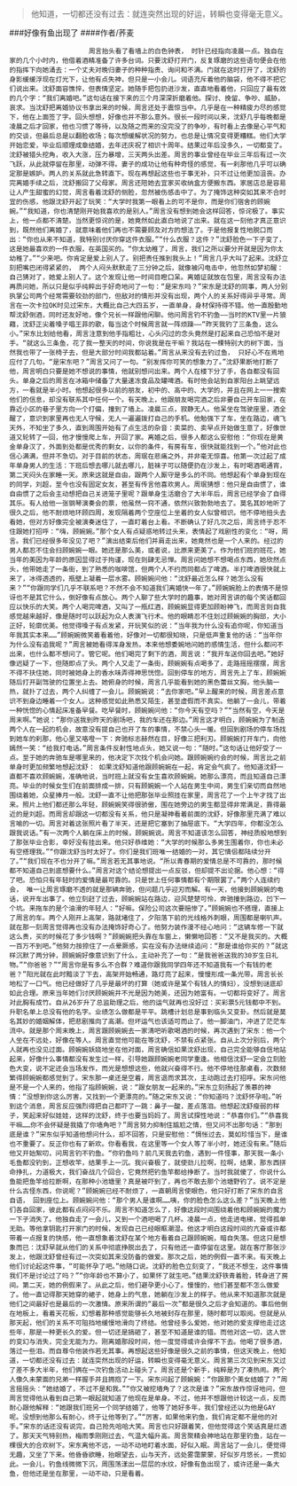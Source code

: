 > 他知道，一切都还没有过去：就连突然出现的好运，转瞬也变得毫无意义。

###好像有鱼出现了
####作者/荞麦

						周言抬头看了看墙上的白色钟表， 时针已经指向凌晨一点。独自在家的几个小时内，他借着酒精准备了许多台词。只要沈舒打开门，反复琢磨的这些语句便会在他的指挥下向她涌去：一个丈夫对晚归妻子的种种指责、询问和不满。门就在这时打开了，沈舒的身影缓缓浮现在灯光下，让他有点失神，但只是一小会儿。词语充斥着他的脑袋，他不得不把它们说出来。沈舒面容憔悴，但表情坚定。她随手把包扔进沙发，直直地看着他，只回应了最有效的几个字：“我们离婚吧。”这句话在接下来的三个月深深折磨着他。探讨、挽留、争吵、威胁，哀求。当沈舒把离婚协议书拿出来的时候，周言还处于震惊当中。几乎是在一种精疲力尽的感觉下，他在上面签了字。回头想想，好像也并不那么意外。很长一段时间以来，沈舒几乎每晚都是凌晨之后才回家，他也习惯了等待，以及随之而来的没完没了的争吵，有时看上去像是心平气和的交谈，但最后总是以翻脸收场；每次想缓解状况的努力，也总是让情况变得更糟糕。他们大学开始恋爱，毕业后顺理成章结婚，去年还庆祝了相识十周年。结果过年后没多久，一切都变了。沈舒被猎头挖角，收入大涨，压力暴增，三天两头出差。周言的事业曾经在毕业三年后有过一次飞跃，从此就停留在那里，动弹不得。妻子的成功让他有种奇怪的感觉，有一刹那他几乎可以确定那是嫉妒。两人的关系就此急转直下。现在再想起这些也于事无补，只不过让他更加沮丧。办完离婚手续之后，沈舒搬回了父母家。周言还陪她去宜家买收纳盒方便搬东西。家居店总是容易让人产生甜蜜的幻觉，周言看着沈舒的侧脸，忽然被伤感击中了。为了掩饰这种突如其来不合时宜的伤感，他跟沈舒开起了玩笑：“大学时我第一眼看上的可不是你，而是你们宿舍的顾婉婉。”“我知道，你也清楚刚开始我喜欢的是别人。”周言没有想到她会这样回答，惊诧极了。事实上，他一点都不清楚。当然更惊诧的是，她竟然如此直白地说了出来。就在这一刻他才真正意识到，既然他们离婚了，就意味着他们再也不需要顾及对方的想法了。于是他报复性地脱口而出：“你也从来不知道，我特别讨厌你穿这件衣服。”“什么衣服？这件？”沈舒脸色一下子变了，这是她最喜欢的一件衣服，在英国买的。“你太幼稚了，周言，我们之所以要分开就是因为你太幼稚了。”“少来吧。你肯定是爱上别人了。别把责任推到我头上！”周言几乎大叫了起来。沈舒立刻把嘴巴闭得紧紧的， 两个人闷头默默走了三分钟之后，就像被闪电击中，他忽然如梦初醒：自己猜对了，她爱上别人了。这个发现让他一时间目瞪口呆。离婚证就放在包里，周言没有办法再质问她，所以只是似乎纯粹出于好奇地问了一句：“是宋东吗？”宋东是沈舒的同事，两人分别执掌公司两个经常需要较劲的部门，但敌对的情形并没有出现，两个人的关系好得异乎寻常。周言在一次卡拉OK时见过宋东，大概比自己大四五岁，一直单身，身材保持得不错。他一直殷勤地帮沈舒倒酒，同时还友好地，像个兄长一样跟他闲聊。他问周言钓不钓鱼——当时的KTV里一片狼藉，沈舒正尖着嗓子唱王菲的歌，每当这个时候周言就一阵烦躁——“昨天我钓了三条鱼，这么小。”宋东比划给他看，周言注意到他手指粗壮，心头闪过的念头竟然是打起来自己恐怕不是对手。“就这么三条鱼，花了我一整天的时间，你说我是在干嘛？我站在一棵特别大的树下面，当然我也带了一张椅子去，但是大部分时间我都站着。”周言从来没有去钓过鱼， 只好心不在焉地应付了几句。“是宋东吧？”周言又问了一句。“别发挥你可笑的想象力了。”沈舒果断地打断了他，周言明白只要是她不想说的事情，他就别想问出来。两个人在楼下分了手，各自都没有回头。单身之后的周言在冰箱中储备了大量速冻食品及罐啤酒。有时他会站到自家阳台上眺望远方，一看就是半小时。他想起很多以前的朋友，初中的、高中的、大学的，并且在网上一一搜索他们的信息，却没有联系其中任何一个。有天晚上，他跟朋友喝完酒之后非要自己开车回家，在靠近小区的巷子里方向一个打偏，撞到了墙上。凌晨三点，寂静无人。他呆坐在驾驶座里，酒全醒了，意识到家里再也无人守候，无人一遍遍拨打自己的手机。他勉强下了车，坐在路边，魂飞天外，不知坐了多久，直到周围开始有了点生活的杂音：卖菜的、卖早点开始做生意了，好像世道又轮转了一回，他才慢慢爬上车，开回了家。离婚之后，很多人都这么安慰他：“你现在是黄金单身汉了，外面到处都是优秀的剩女，以你的条件，有房有车，很快就能找到一个。”他对此也信心满满，但并不急切。对于目前的状态，周珉在悲痛之外，并非毫无惊喜。他第一次过起了成年单身男人的生活：下班后想去哪儿就去哪儿，脏袜子可以随便扔在沙发上，有时喝酒喝通宵，第二天闷头在家睡一天。原来这就是自由，跟两个人厮守是多么的不同。他想起有个单身到现在的同学，刘超，至今也没有固定女友，甚至有传言他喜欢男人。周珉猜想：他只是自由惯了，谁自由惯了之后会主动想把自己关进笼子里呢？跟单身生活磨合了大半年后，周言已经学会了自得其乐。有人给他一张钢琴演奏会的票，他虽然一窍不通，依然兴致勃勃地去了。莫名其妙地听了很久之后，他不耐烦地环顾四周，发现隔着两个空座位上坐着的女人似曾相识。他不停地扭头去看她，但对方好像完全被演奏迷住了，一直盯着台上看。不断确认了好几次之后，周言终于忍不住跟她打招呼：“嗨，顾婉婉。”那个女人有点疑惑地转过头来，表情起了戏剧性的变化：“呀，周言。我们已经很多年没见了吧？”演出结束后他们并肩走出来，她竟然也是一个人来的。经过的男人都忍不住会扫顾婉婉一眼。她还是那么美，或者说，比原来更美了。作为他们班的班花，她当年的美因为年龄的原因显得过于拘谨，现在则肆无忌惮。周言问她想不想喝点东西，她欣然点头，他带她走了一条街，到了熟悉的咖啡馆，但两个人不约而同都点了啤酒。半打啤酒很快就上来了，冰得透透的，瓶壁上凝着一层水雾。顾婉婉问他：“沈舒最近怎么样？她怎么没有来？”“你跟同学们几乎不联系吧？不然不会不知道我们离婚快一年了。”顾婉婉脸上的表情不是惊讶也不是其它什么，倒好像有点放心。两个人聊了些大学时的趣事，她对周言讲的每个笑话都回应以快乐的大笑。两个人喝完啤酒，又叫了一瓶红酒，顾婉婉显得更加顾盼神飞，而周言则自我感觉越来越好，像是随时可以跃起为众人表演飞行术。他的眼睛忍不住划过顾婉婉的胸部，大小正好，轮廓优美。他觉得嗓子有点发紧，开玩笑似的说：“当年我为什么没有追你呢，你知道当年我其实本来……”顾婉婉微笑着看着他，好像对一切都很知晓，只是低声重复他的话：“当年你为什么没有追我呢？”周言被她看得浑身发热，本来他想委婉地问她的感情生活，但什么都问不出来，也什么都不想问了。管它呢。他们喝完了剩下的酒，周言说：“我开车送你回去吧。”她好像迟疑了一下，但随即点了头。两个人又走了一条街，顾婉婉有点喝多了，走路摇摇摆摆，周言不得不扶住她，同时被她身上的香水味弄得神思恍惚。回到停车的地方，周言先上了车，顾婉婉随后打开副驾驶的位置坐上去。她俯身的时候，周言几乎能看到她的黑色蕾丝文胸，他头脑一热，就扑了过去，两个人纠缠了一会儿。顾婉婉说：“去你家吧。”早上醒来的时候，周言差点意识不到身边睡着一个女人。这种感觉如此熟悉又陌生，甚至虚假而不真实。他躺了一会儿，带着一种恍惚的心情起床准备早餐。吃早餐时，顾婉婉问他：“你今天有空吗？”“当然有空，今天是周末啊。”她说：“那你送我到昨天的剧场吧，我的车还在那边。”周言这才明白，顾婉婉为了制造两个人在一起的机会，故意没有提自己也开了车的事情，不禁心头一暖。但回到剧场的停车场找到她车的刹那，他心里又咯噔一下：奔驰标志赫然在目，好像三把利刃。顾婉婉打开车门，向他嫣然一笑：“给我打电话。”周言条件反射性地点头，她又说一句：“随时。”这句话让他好受了一点。至于她的奔驰车是哪里来的，他决定下次找个机会问她。跟顾婉婉约会的时候，周言比之前单身时更加频繁地想起沈舒： 如果沈舒知道他跟顾婉婉在一起，肯定会气疯了。他知道沈舒一直都不喜欢顾婉婉，准确地说，当时班上就没有女生喜欢顾婉婉。她那么漂亮，而且知道自己漂亮。毕业的时候女生们在前面排成一排，只有顾婉婉一个人站在男生中间，男生们亲切而自然地围绕着她，众星捧月一般。沈舒一直不让他把那张毕业照挂在家里，周言花了一个上午才找了出来。照片上他们都还那么年轻，顾婉婉笑得很骄傲，围在她旁边的男生都显得非常满足，靠得最近的是刘超。而周言却跟这一切都没有关系，他只是凝神看着前面的沈舒，好像那里充满了难以言喻的一切。周言对着这张照片看了半天，还是把它塞到了抽屉底下。“大学四年，你都没怎么跟我说话。”有一次两个人躺在床上的时候，顾婉婉说。周言不知道该怎么回答，神经质般地想到了那张毕业合影，幸好没有挂出来。他只好恭维她：“大学的时候那么多男生围着你，你也未必有空搭理我。”“你跟沈舒当时太好了。你们是我们班唯一结婚的一对，其它情侣都陆续分开了。”“我们现在不也分开了嘛。”周言若无其事地说。“所以青春期的爱情总是不可靠的，那时候都不知道自己到底想要什么。”周言对这个结论想提出一点反驳，但却提不出论据。他心想：“得了吧。恐怕只有年轻时的爱情是最可靠的。只是世上任何事情都有个期限罢了。”两个人连续约会， 唯一让周言琢磨不透的就是那辆奔驰，但问题几乎迎刃而解。有一天，他接到顾婉婉的电话，说开车出事了。他立刻赶了过去，顾婉婉站在路边，迎风楚楚可怜，奔驰撞到路边，凹下一个坑。来拖车的是个油滑的年轻人：“好嘛。保险公司这次要赔惨了。”顾婉婉也不搭理，直接上了周言的车。两个人刚开上高架，路就堵住了，夕阳落下前的光线格外刺眼，周围都是喇叭声。就在那一刻周言觉得再也没有办法掩饰好奇心了。他努力装作漫不经心地问：“这辆车修一下就这么贵，买的时候花了多少钱啊？”顾婉婉把头靠在车窗上，懒懒地回答：“又不是我买的。大概一百万不到吧。”他努力按捺住了一点晕厥感，实在没有办法继续追问：“那是谁给你买的？”就这样沉默了两分钟，顾婉婉好像意识到了什么，主动补充了一句：“是我爸爸送我的30岁生日礼物。”“你爸爸？”“周言你是有多么不合群？难道你跟我同学四年还不知道我有一个有钱的老爸？”阳光就在此时黯淡了下去，高架开始畅通，路灯亮了起来，慢慢形成一条光带。周言长长地松了一口气。他已经做好了几乎是最坏的打算（她或许是某个有钱人的情妇），没想到谜底却如此合理。原来当年她们讨厌顾婉婉并不光是因为她美，还因为她富有。一切都将变好了。周言对此胸有成竹。自从26岁升了总监助理之后，他的运气就再也没好过：买彩票5元钱都中不到。升职名单上总没有他的名字。业绩怎么做都是平平。跳槽计划总是事到临头又变卦。然后就是莫名其妙的婚姻解体，把悲剧推向了高潮。但坏运气也该适可而止了。他一脚油门，冲进了茫茫车流中。就是那个周末晚上，周言跟顾婉婉去一家清吧听歌喝酒的时候，再次遇到了宋东：他一个人坐在不远处，好像在等人。周言直觉他可能在等沈舒，不禁有点紧张。自从上次分别后，两个人就再也没见过面。顾婉婉妖娆地坐在他对面，周言确信如果沈舒出现，自己完全能够自信地站起来，好像什么事情都没有发生过一样，引导她跟顾婉婉老同学重逢。他相信沈舒一定会立刻脸色大变，说不定还会当场发作，而光是想想这些，他就兴奋得不行。他不停地往那桌看，次数频繁得顾婉婉都感觉到了。宋东那一桌还是空着，周言退而求其次，主动跑过去打招呼。宋东问他是不是一个人来的，他指了指顾婉婉，说：“跟女朋友一起来的。”宋东立刻扬起了羡慕的神情：“没想到你这么厉害，又找到一个更漂亮的。”随之宋东又说：“你知道吗？沈舒怀孕啦。”听到这个消息，周言反应强烈得把自己都吓了一跳：鼻子一酸，差点落泪。他想起沈舒瘦弱的样子，笑起来好似娃娃，这样的沈舒，终于也要当妈妈了。周言试探性地说：“恭喜你们。”“恭喜我干嘛……你不会怀疑是我撬了你墙角吧？”周言努力抑制住尴尬之情，但又问不出那句话：“那到底是谁？”宋东似乎知道他想问什么，却不回答，只是安慰他：“惆怅过去，莫如珍惜当下，是谁也不重要了。反正你也有了新欢。你看看我，在这里等一个女人等了半小时，她还没有来。”随后他又开始絮叨，问周言钓不钓鱼。“你钓鱼吗？前几天我去钓鱼，遇到一件怪事，那天我一条小毛鱼都没钓到，正想收竿，结果手上一沉。我兴奋极了，就使劲儿拉啊，拉啊，结果，那东西拼命挣扎，力道极大，我们奋战几个回合，它竟然把钓鱼竿都给挣断了。当时我就傻了，你说什么鱼能把鱼竿给拉断啊，在那种小池塘里？真是被吓到了，再也不敢去那个池塘野钓了。说不定是什么古怪东西，你说呢？”顾婉婉已经不耐烦了，一直朝周言使眼色，他只好打断了宋东的自言自语， 回到座位上。顾婉婉问他：“那个男人是谁啊……咦，你的脸色怎么这么差？”当天晚上他们各自回家，彼此都有点闷闷不乐。周言不知道怎么了，好像这段时间围绕着他和顾婉婉的魔力一下子消失了。他独自走了一会儿，又到一个酒吧喝了几杯。凌晨一点，他走进电梯，觉得孤单无助。等他拿钥匙打开家门的时候，发现自己已经眼眶潮湿。他这才明白这段时间的亢奋或许都带着一点报复的快感，他一直想象着沈舒在某个地方看着自己跟顾婉婉，暗自失落。但这只是想象而已：沈舒早就从他们的关系中彻底挣脱出去了，只有他还一直停留在这里。就在客厅那张沙发上，他跟沈舒曾经有过一次突如其来没防备的做爱。那次之后，她的例假一直不来。有天晚上他们讨论起这件事，“可能怀孕了吧。”他随口说。沈舒的脸色立刻变了，“我还不想生，这件事情我们不是讨论过了吗？”“你年龄也不算小了，如果怀了就生吧。”结果沈舒铁青着脸，转身进了房间。第二天，她的例假来了。从此之后，他们避孕更小心了。慢慢的，他们甚至都不怎么做爱了。他一直记得那天她穿的裙子，她身上的气息，她躺在沙发上的样子。他从来不知道那次就是他们之间最好也是最后的一次激情。原来所谓的“最后一次”都是很久之后才会知道的。事后他倒在地板上，看着天花板，幻想着那种感觉能够长久地被封存在那里，随时都可以取阅。但就是从那天起，他们的关系不可阻挡地缓慢地滑向了终结。他曾经多么爱她，他对她的爱支撑他走过这些年，那是一种更长久的爱。但一切还是搞砸了，甚至不知道是谁的错。而他对这一切，这人世的变幻与消失，完全无能为力。刚离婚那段时间，他一度觉得或许会撑不下去。他喝了很多酒，落过一些泪。而自尊令他装作若无其事。再想起这些好像是很久之前的事情，但这天晚上，他知道，一切都还没有过去：就连突然出现的好运，转瞬也变得毫无意义。周言第三次见到宋东又过了差不多大半年，他们俩在一次钓鱼活动上碰头了。周言还是个新手，纯粹是为了凑热闹。两个人像久未蒙面的兄弟一样握手并且拥抱了一下。宋东问起了顾婉婉：“你跟那个美女结婚了？”周言摇摇头：“她结婚了，不过不是和我。”“你又被挖墙角了？这次是谁？”宋东故作惊讶地问，但周言觉得他从看到自己第一眼起就知道了他现在是单身。不过，他并不想跟他计较这一点，反而耐心跟他解释：“她跟我们班另一个同学结婚了，他等了她好多年，我们曾经还以为他是GAY呢。没想到他那么有耐心，终于让他等到了。”“厉害，如果他来钓鱼，我们肯定都不是他的对手。”宋东的话还没有说完，自己抢先哈哈大笑。周言也只好跟着笑，但他觉得这个笑话真是烂透了。那天天气特别热，梅雨季刚刚过去，气温大幅升高。周言聚精会神地站在那里钓鱼，站在一棵很大的合欢树下。宋东离他不远，一动不动地盯着水面，好似入眠。周言站了一会儿，便觉得无趣，又坐了下来。他昏昏欲睡，抬眼望去，山与天齐，远处雾霭蒙蒙，好似岁月悠长，一贯如此。一会儿，钓鱼线微微下沉，周围荡漾出一层层的水纹，好像有鱼出现了，或许还是一条大鱼，但他还是坐在那里，一动不动，只是看着。			  		